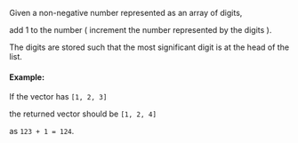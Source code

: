 Given a non-negative number represented as an array of digits,

add 1 to the number ( increment the number represented by the digits ).

The digits are stored such that the most significant digit is at the head of the list.

#### Example:

If the vector has `[1, 2, 3]`

the returned vector should be `[1, 2, 4]`

as `123 + 1 = 124`.